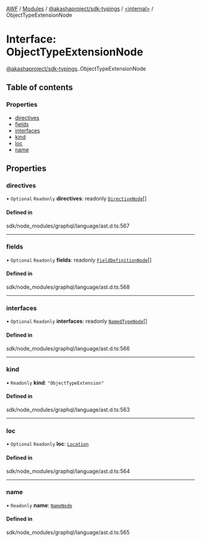 [AWF](../README.md) / [Modules](../modules.md) / [@akashaproject/sdk-typings](../modules/akashaproject_sdk_typings.md) / [<internal\>](../modules/akashaproject_sdk_typings._internal_.md) / ObjectTypeExtensionNode

# Interface: ObjectTypeExtensionNode

[@akashaproject/sdk-typings](../modules/akashaproject_sdk_typings.md).[<internal>](../modules/akashaproject_sdk_typings._internal_.md).ObjectTypeExtensionNode

## Table of contents

### Properties

- [directives](akashaproject_sdk_typings._internal_.ObjectTypeExtensionNode.md#directives)
- [fields](akashaproject_sdk_typings._internal_.ObjectTypeExtensionNode.md#fields)
- [interfaces](akashaproject_sdk_typings._internal_.ObjectTypeExtensionNode.md#interfaces)
- [kind](akashaproject_sdk_typings._internal_.ObjectTypeExtensionNode.md#kind)
- [loc](akashaproject_sdk_typings._internal_.ObjectTypeExtensionNode.md#loc)
- [name](akashaproject_sdk_typings._internal_.ObjectTypeExtensionNode.md#name)

## Properties

### directives

• `Optional` `Readonly` **directives**: readonly [`DirectiveNode`](akashaproject_sdk_typings._internal_.DirectiveNode.md)[]

#### Defined in

sdk/node_modules/graphql/language/ast.d.ts:567

___

### fields

• `Optional` `Readonly` **fields**: readonly [`FieldDefinitionNode`](akashaproject_sdk_typings._internal_.FieldDefinitionNode.md)[]

#### Defined in

sdk/node_modules/graphql/language/ast.d.ts:568

___

### interfaces

• `Optional` `Readonly` **interfaces**: readonly [`NamedTypeNode`](akashaproject_sdk_typings._internal_.NamedTypeNode.md)[]

#### Defined in

sdk/node_modules/graphql/language/ast.d.ts:566

___

### kind

• `Readonly` **kind**: ``"ObjectTypeExtension"``

#### Defined in

sdk/node_modules/graphql/language/ast.d.ts:563

___

### loc

• `Optional` `Readonly` **loc**: [`Location`](../classes/akashaproject_sdk_typings._internal_.Location.md)

#### Defined in

sdk/node_modules/graphql/language/ast.d.ts:564

___

### name

• `Readonly` **name**: [`NameNode`](akashaproject_sdk_typings._internal_.NameNode.md)

#### Defined in

sdk/node_modules/graphql/language/ast.d.ts:565
